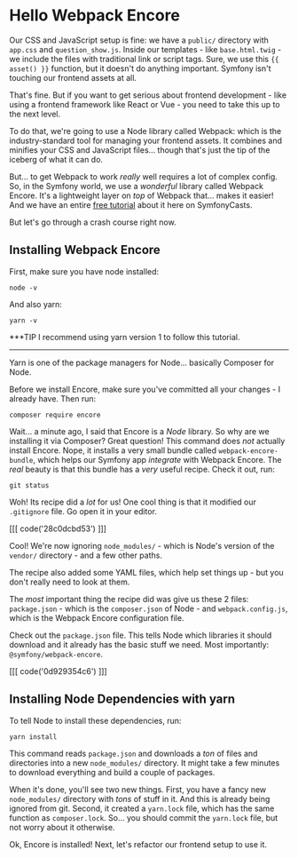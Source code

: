 # Hello Webpack Encore

Our CSS and JavaScript setup is fine: we have a `public/` directory with
`app.css` and `question_show.js`. Inside our templates - like `base.html.twig` -
we include the files with traditional link or script tags. Sure, we use this
`{{ asset() }}` function, but it doesn't do anything important. Symfony isn't
touching our frontend assets at all.

That's fine. But if you want to get serious about frontend development - like
using a frontend framework like React or Vue - you need to take this up to the
next level.

To do that, we're going to use a Node library called Webpack: which is the
industry-standard tool for managing your frontend assets. It combines
and minifies your CSS and JavaScript files... though that's just the tip of the
iceberg of what it can do.

But... to get Webpack to work *really* well requires a lot of complex config.
So, in the Symfony world, we use a *wonderful* library called Webpack Encore.
It's a lightweight layer on *top* of Webpack that... makes it easier! And we
have an entire [free tutorial](https://symfonycasts.com/screencast/webpack-encore)
about it here on SymfonyCasts.

But let's go through a crash course right now.

## Installing Webpack Encore

First, make sure you have node installed:

```terminal-silent
node -v
```

And also yarn:

```terminal-silent
yarn -v
```

***TIP
I recommend using yarn version 1 to follow this tutorial.
***

Yarn is one of the package managers for Node... basically Composer for Node.

Before we install Encore, make sure you've committed all your changes - I already
have. Then run:

```terminal
composer require encore
```

Wait... a minute ago, I said that Encore is a *Node* library. So why are we
installing it via Composer? Great question! This command does *not* actually
install Encore. Nope, it installs a very small bundle called
`webpack-encore-bundle`, which helps our Symfony app *integrate* with
Webpack Encore. The *real* beauty is that this bundle has a *very* useful recipe.
Check it out, run:

```terminal
git status
```

Woh! Its recipe did a *lot* for us! One cool thing is that it modified our
`.gitignore` file. Go open it in your editor. 

[[[ code('28c0dcbd53') ]]]

Cool! We're now ignoring `node_modules/` - which is Node's version of the 
`vendor/` directory - and a few other paths.

The recipe also added some YAML files, which help set things up - but you don't
really need to look at them.

The *most* important thing the recipe did was give us these 2 files: `package.json` -
which is the `composer.json` of Node - and `webpack.config.js`, which is the Webpack
Encore configuration file.

Check out the `package.json` file. This tells Node which libraries it should
download and it already has the basic stuff we need. Most importantly:
`@symfony/webpack-encore`.

[[[ code('0d929354c6') ]]]

## Installing Node Dependencies with yarn

To tell Node to install these dependencies, run:

```terminal
yarn install
```

This command reads `package.json` and downloads a *ton* of files and directories into
a new `node_modules/` directory. It might take a few minutes to download everything
and build a couple of packages.

When it's done, you'll see two new things. First, you have a fancy new
`node_modules/` directory with *tons* of stuff in it. And this is already being
ignored from git. Second, it created a `yarn.lock` file, which has the same function
as `composer.lock`. So... you should commit the `yarn.lock` file, but not
worry about it otherwise.

Ok, Encore is installed! Next, let's refactor our frontend setup to use it.
